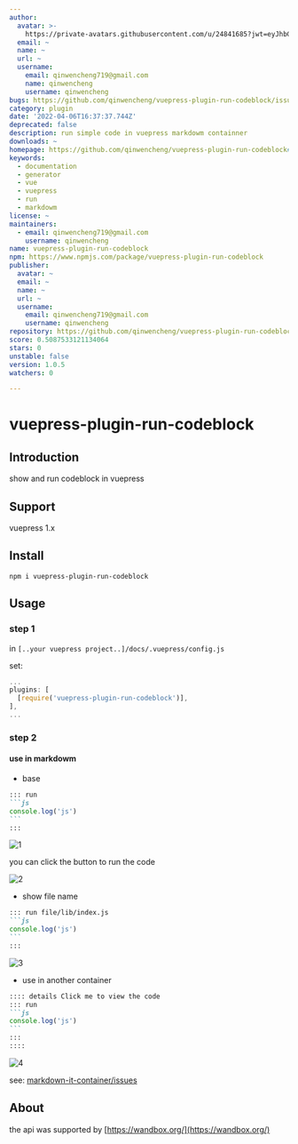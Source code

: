 ```yaml
---
author:
  avatar: >-
    https://private-avatars.githubusercontent.com/u/24841685?jwt=eyJhbGciOiJIUzI1NiIsInR5cCI6IkpXVCJ9.eyJpc3MiOiJnaXRodWIuY29tIiwiYXVkIjoicmF3LmdpdGh1YnVzZXJjb250ZW50LmNvbSIsImtleSI6ImtleTEiLCJleHAiOjE3MzQ2NzMzODAsIm5iZiI6MTczNDY3MjE4MCwicGF0aCI6Ii91LzI0ODQxNjg1In0.y26d6u7kar_59_p7r0_0rPZwH2fRtJKEq7_bISVkTfU&v=4
  email: ~
  name: ~
  url: ~
  username:
    email: qinwencheng719@gmail.com
    name: qinwencheng
    username: qinwencheng
bugs: https://github.com/qinwencheng/vuepress-plugin-run-codeblock/issues
category: plugin
date: '2022-04-06T16:37:37.744Z'
deprecated: false
description: run simple code in vuepress markdowm containner
downloads: ~
homepage: https://github.com/qinwencheng/vuepress-plugin-run-codeblock#readme
keywords:
  - documentation
  - generator
  - vue
  - vuepress
  - run
  - markdowm
license: ~
maintainers:
  - email: qinwencheng719@gmail.com
    username: qinwencheng
name: vuepress-plugin-run-codeblock
npm: https://www.npmjs.com/package/vuepress-plugin-run-codeblock
publisher:
  avatar: ~
  email: ~
  name: ~
  url: ~
  username:
    email: qinwencheng719@gmail.com
    username: qinwencheng
repository: https://github.com/qinwencheng/vuepress-plugin-run-codeblock
score: 0.5087533121134064
stars: 0
unstable: false
version: 1.0.5
watchers: 0

---
```


# vuepress-plugin-run-codeblock

## Introduction
show and run codeblock in vuepress

## Support
vuepress 1.x

## Install
`npm i vuepress-plugin-run-codeblock`

## Usage

### step 1
in `[..your vuepress project..]/docs/.vuepress/config.js`

set:
```js
...
plugins: [
  [require('vuepress-plugin-run-codeblock')],
],
...
```

### step 2

#### use in markdowm 

- base

````md
::: run
```js
console.log('js')
```
:::
````


![1](./img/1.png)

you can click the button to run the code

![2](./img/2.png)

- show file name
````md
::: run file/lib/index.js
```js
console.log('js')
```
:::
````
![3](./img/3.png)



- use in another container
````md
:::: details Click me to view the code
::: run
```js
console.log('js')
```
:::
::::
````

![4](./img/4.png)

see: [markdown-it-container/issues](https://github.com/markdown-it/markdown-it-container/issues/33#issuecomment-551111227)

## About 
the api was supported by [https://wandbox.org/](https://wandbox.org/)




<!-- todo:
1. 智能识别语言别名
2. 运行结果显示语言改为js,右上角content改成编译器提示信息
-->
